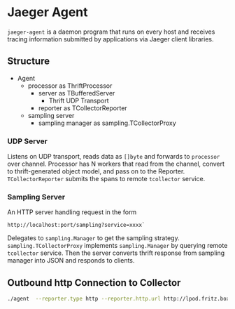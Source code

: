 # Jaeger Agent

`jaeger-agent` is a daemon program that runs on every host and receives
tracing information submitted by applications via Jaeger client 
libraries.

## Structure

* Agent
    * processor as ThriftProcessor
        * server as TBufferedServer
            * Thrift UDP Transport
        * reporter as TCollectorReporter
    * sampling server
        * sampling manager as sampling.TCollectorProxy

### UDP Server

Listens on UDP transport, reads data as `[]byte` and forwards to
`processor` over channel. Processor has N workers that read from
the channel, convert to thrift-generated object model, and pass on
to the Reporter. `TCollectorReporter` submits the spans to remote
`tcollector` service.

### Sampling Server

An HTTP server handling request in the form

    http://localhost:port/sampling?service=xxxx`

Delegates to `sampling.Manager` to get the sampling strategy.
`sampling.TCollectorProxy` implements `sampling.Manager` by querying
remote `tcollector` service. Then the server converts
thrift response from sampling manager into JSON and responds to clients.

## Outbound http Connection to Collector

````sh
./agent  --reporter.type http --reporter.http.url http://lpod.fritz.box:14268
````
